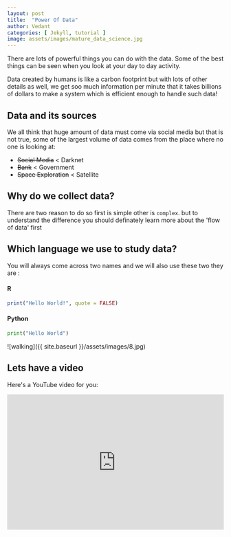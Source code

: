 ```yaml
---
layout: post
title:  "Power Of Data"
author: Vedant
categories: [ Jekyll, tutorial ]
image: assets/images/mature_data_science.jpg
---
```

There are lots of powerful things you can do with the data. Some of the best things can be seen when you look at your day to day activity.

Data created by humans is like a carbon footprint but with lots of other details as well, we get soo much information per minute that it takes billions of dollars to make a system which is efficient enough to handle such data!


## Data and its sources

We all think that huge amount of data must come via social media but that is not true, some of the largest volume of data comes from the place where no one is looking at:

+ ~~Social Media~~ < Darknet
+ ~~Bank~~ < Government
+ ~~Space Exploration~~ < Satellite


## Why do we collect data?

There are two reason to do so first is simple other is `complex`.
but to understand the difference you should definately learn more about the 'flow of data' first

## Which language we use to study data?

You will always come across two names and we will also use these two they are :

#### R

```R
print("Hello World!", quote = FALSE)
```

#### Python

```python
print("Hello World")
```


![walking]({{ site.baseurl }}/assets/images/8.jpg)

## Lets have a video

Here's a YouTube video for you:

<p><iframe style="width:100%;" height="315" src="https://www.youtube.com/embed/watch?v=X3paOmcrTjQ;showinfo=0" frameborder="0" allowfullscreen></iframe></p>

